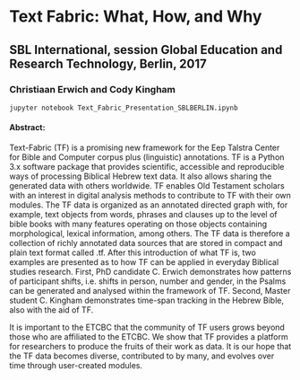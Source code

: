 # Text Fabric: What, How, and Why
## SBL International, session Global Education and Research Technology, Berlin, 2017
### Christiaan Erwich and Cody Kingham

`jupyter notebook Text_Fabric_Presentation_SBLBERLIN.ipynb`

#### Abstract:
Text-Fabric (TF) is a promising new framework for the Eep Talstra Center for Bible and Computer corpus plus (linguistic) annotations. TF is a Python 3.x software package that provides scientific, accessible and reproducible ways of processing Biblical Hebrew text data. It also allows sharing the generated data with others worldwide. TF enables Old Testament scholars with an interest in digital analysis methods to contribute to TF with their own modules. The TF data is organized as an annotated directed graph with, for example, text objects from words, phrases and clauses up to the level of bible books with many features operating on those objects containing morphological, lexical information, among others. The TF data is therefore a collection of richly annotated data sources that are stored in compact and plain text format called .tf. 
After this introduction of what TF is, two examples are presented as to how TF can be applied in everyday Biblical studies research. First, PhD candidate C. Erwich demonstrates how patterns of participant shifts, i.e. shifts in person, number and gender, in the Psalms can be generated and analysed within the framework of TF. Second, Master student C. Kingham demonstrates time-span tracking in the Hebrew Bible, also with the aid of TF. 

It is important to the ETCBC that the community of TF users grows beyond those who are affiliated to the ETCBC. We show that TF provides a platform for researchers to produce the fruits of their work as data. It is our hope that the TF data becomes diverse, contributed to by many, and evolves over time through user-created modules.

